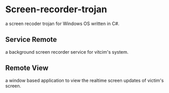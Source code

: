 # Screen-recorder-trojan
a screen recoder trojan for Windows OS written in C#.

## Service Remote 
a background screen recorder service for vitcim's system.

## Remote View
a window based application to view the realtime screen updates of victim's screen.
